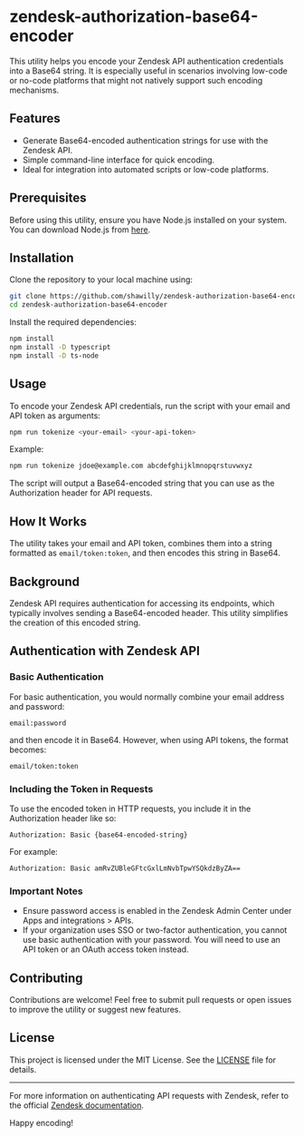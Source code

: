 # zendesk-authorization-base64-encoder

This utility helps you encode your Zendesk API authentication credentials into a Base64 string. It is especially useful in scenarios involving low-code or no-code platforms that might not natively support such encoding mechanisms.

## Features

- Generate Base64-encoded authentication strings for use with the Zendesk API.
- Simple command-line interface for quick encoding.
- Ideal for integration into automated scripts or low-code platforms.

## Prerequisites

Before using this utility, ensure you have Node.js installed on your system. You can download Node.js from [here](https://nodejs.org/).

## Installation

Clone the repository to your local machine using:

```bash
git clone https://github.com/shawilly/zendesk-authorization-base64-encoder.git
cd zendesk-authorization-base64-encoder
```

Install the required dependencies:

```bash
npm install
npm install -D typescript
npm install -D ts-node
```

## Usage

To encode your Zendesk API credentials, run the script with your email and API token as arguments:

```bash
npm run tokenize <your-email> <your-api-token>
```

Example:

```bash
npm run tokenize jdoe@example.com abcdefghijklmnopqrstuvwxyz
```

The script will output a Base64-encoded string that you can use as the Authorization header for API requests.

## How It Works

The utility takes your email and API token, combines them into a string formatted as `email/token:token`, and then encodes this string in Base64.

## Background

Zendesk API requires authentication for accessing its endpoints, which typically involves sending a Base64-encoded header. This utility simplifies the creation of this encoded string.

## Authentication with Zendesk API

### Basic Authentication

For basic authentication, you would normally combine your email address and password:

```
email:password
```

and then encode it in Base64. However, when using API tokens, the format becomes:

```
email/token:token
```

### Including the Token in Requests

To use the encoded token in HTTP requests, you include it in the Authorization header like so:

```http
Authorization: Basic {base64-encoded-string}
```

For example:

```http
Authorization: Basic amRvZUBleGFtcGxlLmNvbTpwYSQkdzByZA==
```

### Important Notes

- Ensure password access is enabled in the Zendesk Admin Center under Apps and integrations > APIs.
- If your organization uses SSO or two-factor authentication, you cannot use basic authentication with your password. You will need to use an API token or an OAuth access token instead.

## Contributing

Contributions are welcome! Feel free to submit pull requests or open issues to improve the utility or suggest new features.

## License

This project is licensed under the MIT License. See the [LICENSE](https://github.com/shawilly/zendesk-authorization-base64-encoder/blob/main/LICENSE) file for details.

---

For more information on authenticating API requests with Zendesk, refer to the official [Zendesk documentation](https://support.zendesk.com/hc/en-us/articles/).

Happy encoding!
